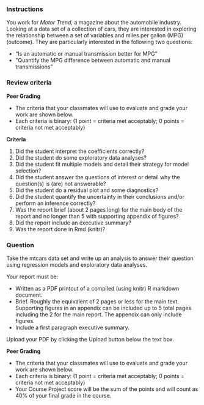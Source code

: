 ### Instructions
You work for _Motor Trend,_ a magazine about the automobile industry. Looking at a data set of a collection of cars, they are interested in exploring the relationship between a set of variables and miles per gallon (MPG) (outcome). They are particularly interested in the following two questions:

*   “Is an automatic or manual transmission better for MPG”
*   "Quantify the MPG difference between automatic and manual transmissions"

### Review criteria

**Peer Grading**

*   The criteria that your classmates will use to evaluate and grade your work are shown below.
*   Each criteria is binary: (1 point = criteria met acceptably; 0 points = criteria not met acceptably)

**Criteria**

1.  Did the student interpret the coefficients correctly?
2.  Did the student do some exploratory data analyses?
3.  Did the student fit multiple models and detail their strategy for model selection?
4.  Did the student answer the questions of interest or detail why the question(s) is (are) not answerable?
5.  Did the student do a residual plot and some diagnostics?
6.  Did the student quantify the uncertainty in their conclusions and/or perform an inference correctly?
7.  Was the report brief (about 2 pages long) for the main body of the report and no longer than 5 with supporting appendix of figures?
8.  Did the report include an executive summary?
9.  Was the report done in Rmd (knitr)?

### **Question**

Take the mtcars data set and write up an analysis to answer their question using regression models and exploratory data analyses.

Your report must be:

*   Written as a PDF printout of a compiled (using knitr) R markdown document.
*   Brief. Roughly the equivalent of 2 pages or less for the main text. Supporting figures in an appendix can be included up to 5 total pages including the 2 for the main report. The appendix can only include figures.
*   Include a first paragraph executive summary.

Upload your PDF by clicking the Upload button below the text box.

**Peer Grading**

*   The criteria that your classmates will use to evaluate and grade your work are shown below.
*   Each criteria is binary: (1 point = criteria met acceptably; 0 points = criteria not met acceptably)
*   Your Course Project score will be the sum of the points and will count as 40% of your final grade in the course.
